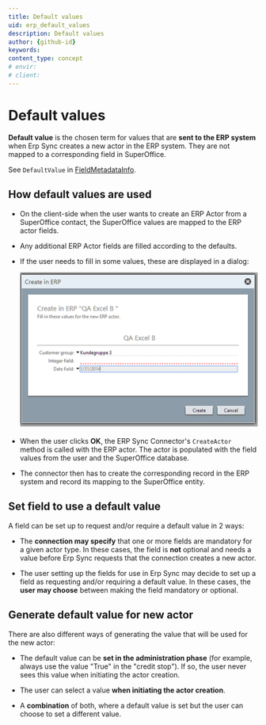 ```yaml
---
title: Default values
uid: erp_default_values
description: Default values
author: {github-id}
keywords:
content_type: concept
# envir:
# client:
---
```


# Default values

**Default value** is the chosen term for values that are **sent to the ERP system** when Erp Sync creates a new actor in the ERP system. They are not mapped to a corresponding field in SuperOffice.

See `DefaultValue` in [FieldMetadataInfo][1].

## How default values are used

* On the client-side when the user wants to create an ERP Actor from a SuperOffice contact, the SuperOffice values are mapped to the ERP actor fields.

* Any additional ERP Actor fields are filled according to the defaults.

* If the user needs to fill in some values, these are displayed in a dialog:

  ![create in ERP- screenshot][img1]

* When the user clicks **OK**, the ERP Sync Connector's `CreateActor` method is called with the ERP actor. The actor is populated with the field values from the user and the SuperOffice database.

* The connector then has to create the corresponding record in the ERP system and record its mapping to the SuperOffice entity.

## Set field to use a default value

A field can be set up to request and/or require a default value in 2 ways:

* The **connection may specify** that one or more fields are mandatory for a given actor type. In these cases, the field is **not** optional and needs a value before Erp Sync requests that the connection creates a new actor.

* The user setting up the fields for use in Erp Sync may decide to set up a field as requesting and/or requiring a default value. In these cases, the **user may choose** between making the field mandatory or optional.

## Generate default value for new actor

There are also different ways of generating the value that will be used for the new actor:

* The default value can be **set in the administration phase** (for example, always use the value "True" in the "credit stop"). If so, the user never sees this value when initiating the actor creation.

* The user can select a value **when initiating the actor creation**.

* A **combination** of both, where a default value is set but the user can choose to set a different value.

<!-- Referenced links -->
[1]: api/field-meta-data-carrier.md

<!-- Referenced images -->
[img1]: media/create-in-erp.png
